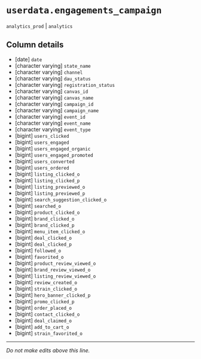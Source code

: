 # `userdata.engagements_campaign`
`analytics_prod` | `analytics`

## Column details
* [date]      `date`
* [character varying] `state_name`
* [character varying] `channel`
* [character varying] `dau_status`
* [character varying] `registration_status`
* [character varying] `canvas_id`
* [character varying] `canvas_name`
* [character varying] `campaign_id`
* [character varying] `campaign_name`
* [character varying] `event_id`
* [character varying] `event_name`
* [character varying] `event_type`
* [bigint]    `users_clicked`
* [bigint]    `users_engaged`
* [bigint]    `users_engaged_organic`
* [bigint]    `users_engaged_promoted`
* [bigint]    `users_converted`
* [bigint]    `users_ordered`
* [bigint]    `listing_clicked_o`
* [bigint]    `listing_clicked_p`
* [bigint]    `listing_previewed_o`
* [bigint]    `listing_previewed_p`
* [bigint]    `search_suggestion_clicked_o`
* [bigint]    `searched_o`
* [bigint]    `product_clicked_o`
* [bigint]    `brand_clicked_o`
* [bigint]    `brand_clicked_p`
* [bigint]    `menu_item_clicked_o`
* [bigint]    `deal_clicked_o`
* [bigint]    `deal_clicked_p`
* [bigint]    `followed_o`
* [bigint]    `favorited_o`
* [bigint]    `product_review_viewed_o`
* [bigint]    `brand_review_viewed_o`
* [bigint]    `listing_review_viewed_o`
* [bigint]    `review_created_o`
* [bigint]    `strain_clicked_o`
* [bigint]    `hero_banner_clicked_p`
* [bigint]    `promo_clicked_p`
* [bigint]    `order_placed_o`
* [bigint]    `contact_clicked_o`
* [bigint]    `deal_claimed_o`
* [bigint]    `add_to_cart_o`
* [bigint]    `strain_favorited_o`

-------------------------------------------------------------------------------
*Do not make edits above this line.*
